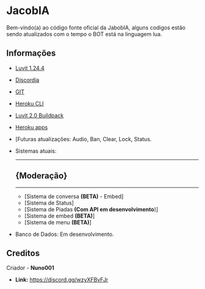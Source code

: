 # JacobIA
Bem-vindo(a) ao código fonte oficial da JabobIA, alguns codigos estão sendo atualizados com o tempo o BOT está na linguagem lua.

## Informações
- [Luvit 1.24.4 ](https://luvit.io/install.html)
- [Discordia](https://github.com/SinisterRectus/Discordia)
- [GIT](https://git-scm.com)
- [Heroku CLI](https://devcenter.heroku.com/articles/heroku-cli#download-and-install)
- [Luvit 2.0 Buildpack](https://elements.heroku.com/buildpacks/squeek502/heroku-buildpack-luvit#buildpack-instructions)
- [Heroku apps](https://dashboard.heroku.com/apps)
- [Futuras atualizações: Audio, Ban, Clear, Lock, Status.
- Sistemas atuais: 
  
  ---
  ## {Moderação} ##
  ---
  - [Sistema de conversa **(BETA)** - Embed]
  - [Sistema de Status]
  - [Sistema de Piadas **(Com API em desenvolvimento**)]
  - [Sistema de embed **(BETA)**]
  - [Sistema de menu **(BETA)**] 
  
- Banco de Dados: Em desenvolvimento.

## Creditos
Criador - **Nuno001**

- **Link:** [https://discord.gg/wzyXFBvFJr ](https://discord.gg/M8gwNKqaXC)
